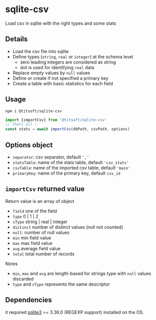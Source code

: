 # sqlite-csv
Load csv in sqlite with the right types and some stats

## Details
- Load the csv file into sqlite
- Define types (`string`, `real` or `integer`) at the schema level
  - zero leading integers are considered as string
  - dot is used for identifying  `real` data
- Replace empty values by `null` values
- Define or create if not specified a primary key
- Create a table with basic statistics for each field

## Usage
`npm i @titsoft/sqlite-csv`
```javascript
import {importCsv} from '@titsoft/sqlite-csv'
// Thats all !
const stats = await importCsv(dbPath, csvPath, options)

```
## Options object
- `separator`:  csv separator, default `','`
- `statsTable`: name of the stats table, default `'csv_stats'`
- `csvTable`: name of the imported csv table, default `'main'`
- `primaryKey`: name of the primary key, default `csv_id`
    
## `importCsv` returned value
Return value is an array of object
- `field`  one of the field
- `type` 0 | 1 | 2
- `sType` string | real | integer
- `distinct` number of distinct values (null not counted)
- `null`: number of null values
- `min` min field value
- `max` max field value
- `avg` average field value
- `total` total number of records

Notes
-   `min`, `max` and `avg` are length-based for strings type with `null` values discarded
- `type` and `sType` represents the same descriptor

## Dependencies
it required [sqlite3](https://www.sqlite.org/download.html) >= 3.36.0  (REGEXP support) installed on the OS.



